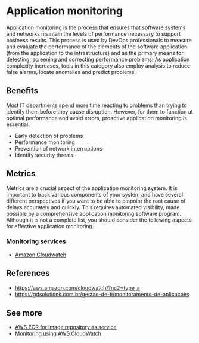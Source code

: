 # Application monitoring

Application monitoring is the process that ensures that software systems and networks maintain the levels of performance necessary to support business results. This process is used by DevOps professionals to measure and evaluate the performance of the elements of the software application (from the application to the infrastructure) and as the primary means for detecting, screening and correcting performance problems. As application complexity increases, tools in this category also employ analysis to reduce false alarms, locate anomalies and predict problems.

## Benefits

Most IT departments spend more time reacting to problems than trying to identify them before they cause disruption. However, for them to function at optimal performance and avoid errors, proactive application monitoring is essential.

- Early detection of problems
- Performance monitoring
- Prevention of network interruptions
- Identify security threats

## Metrics

Metrics are a crucial aspect of the application monitoring system. It is important to track various components of your system and have several different perspectives if you want to be able to pinpoint the root cause of delays accurately and quickly.
This requires automated visibility, made possible by a comprehensive application monitoring software program. Although it is not a complete list, you should consider the following aspects for effective application monitoring.

### Monitoring services

- [Amazon Cloudwatch](cloudwatch.md)

## References

- https://aws.amazon.com/cloudwatch/?nc2=type_a
- https://gdsolutions.com.br/gestao-de-ti/monitoramento-de-aplicacoes

## See more

- [AWS ECR for image repository as service](./ecr.md)
- [Monitoring using AWS CloudWatch](./cloudwatch.md)
